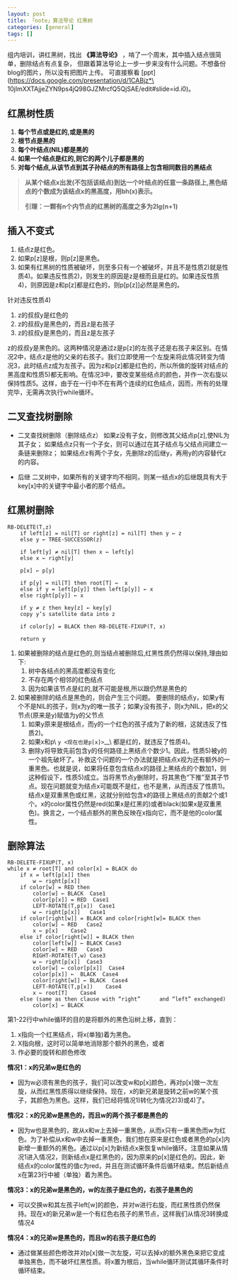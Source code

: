 ```yaml
---
layout: post
title: 「note」算法导论 红黑树
categories: [general]
tags: []
---
```


组内培训，讲红黑树，找出 **《算法导论》**
，啃了一个周末，其中插入结点很简单，删除结点有点复杂，
但跟着算法导论上一步一步来没有什么问题。不想备份blog的图片，所以没有把图片上传。
可直接察看
[ppt](https://docs.google.com/presentation/d/1CABjz*\ 10jImXXTAjjeZYN9ps4jQ98GJZMrcfQ5QjSAE/edit#slide=id.i0)。

## 红黑树性质 ##

1. **每个节点或是红的,或是黑的**
1. **根节点是黑的**
1. **每个叶结点(NIL)都是黑的**
1. **如果一个结点是红的,则它的两个儿子都是黑的**
1. **对每个结点,从该节点到其子孙结点的所有路径上包含相同数目的黑结点**

> **从某个结点x出发(不包括该结点)到达一个叶结点的任意一条路径上,黑色结点的个数成为该结点x的黑高度，用bh(x)表示。**
> 
> **引理：一颗有n个内节点的红黑树的高度之多为2lg(n+1)**

## 插入不变式 ##

1. 结点z是红色。
1. 如果p[z]是根，则p[z]是黑色。
1. 如果有红黑树的性质被破坏，则至多只有一个被破坏，并且不是性质2)就是性质4)。如果违反性质2)，则发生的原因是z是根而且是红的。如果违反性质4)，则原因是z和p[z]都是红色的，则p[p[z]]必然是黑色的。

针对违反性质4)

1. z的叔叔y是红色的
1. z的叔叔y是黑色的，而且z是右孩子
1. z的叔叔y是黑色的，而且z是左孩子

z的叔叔y是黑色的。这两种情况是通过z是p[z]的左孩子还是右孩子来区别。在情况2中，结点z是他的父亲的右孩子。我们立即使用一个左旋来将此情况转变为情况3，此时结点z成为左孩子。因为z和p[z]都是红色的，所以所做的旋转对结点的黑高度和性质5)都无影响。在情况3中，要改变某些结点的颜色，并作一次右旋以保持性质5。这样，由于在一行中不在有两个连续的红色结点，因而，所有的处理完毕，无需再次执行while循环。

## 二叉查找树删除 ##

-  二叉查找树删除（删除结点z） 
   如果z没有子女，则修改其父结点p[z],使NIL为其子女； 
   如果结点z只有一个子女，则可以通过在其子结点与父结点间建立一条链来删除z；
   如果结点z有两个子女，先删除z的后继y，再用y的内容替代z的内容。

-  后继
   二叉树中，如果所有的关键字均不相同，则某一结点x的后继既具有大于key[x]中的关键字中最小者的那个结点。

## 红黑树删除 ##

    RB-DELETE(T,z)
        if left[z] = nil[T] or right[z] = nil[T] then y ← z
        else y ← TREE-SUCCESSOR(z)
        
        if left[y] ≠ nil[T] then x ← left[y]
        else x ← right[y]

        p[x] ← p[y]

        if p[y] = nil[T] then root[T] ←  x
        else if y = left[p[y]] then left[p[y]] ← x
        else right[p[y]] ← x
        
        if y ≠ z then key[z] ← key[y]
        copy y’s satellite data into z

        if color[y] = BLACK then RB-DELETE-FIXUP(T, x)

        return y
        
1. 如果被删除的结点是红色的,则当结点被删除后,红黑性质仍然得以保持,理由如下:
   1. 树中各结点的黑高度都没有变化
   1. 不存在两个相邻的红色结点
   1. 因为如果该节点是红的,就不可能是根,所以跟仍然是黑色的
1. 如果被删除的结点是黑色的，则会产生三个问题。
   要删除的结点y，如果y有个不是NIL的孩子，则x为y的唯一孩子；如果y没有孩子，则x为NIL，把x的父节点(原来是y)赋值为y的父节点
   1. 如果y原来是根结点，而y的一个红色的孩子成为了新的根，这就违反了性质2)。
   1. 如果x和p\ `y <现在也是p[x]>`__\ 都是红的，就违反了性质4)。
   1. 删除y将导致先前包含y的任何路径上黑结点个数少1。因此，性质5)被y的一个祖先破坏了。补救这个问题的一个办法就是把结点x视为还有额外的一重黑色。也就是说，如果将任意包含结点x的路径上黑结点的个数加1，则这种假设下，性质5)成立。当将黑节点y删除时，将其黑色“下推”至其子节点。现在问题就变为结点x可能既不是红，也不是黑，从而违反了性质1)。结点x是双重黑色或红黑，这就分别给包含x的路径上黑结点的贡献2个或1个。x的color属性仍然是red(如果x是红黑的)或者black(如果x是双重黑色)。换言之，一个结点额外的黑色反映在x指向它，而不是他的color属性。

## 删除算法 ##

    RB-DELETE-FIXUP(T, x)
    while x ≠ root[T] and color[x] = BLACK do 
        if x = left[p[x]] then 
            w ← right[p[x]]
        if color[w] = RED then 
            color[w] ← BLACK  Case1
            color[p[x]] = RED  Case1
            LEFT-ROTATE(T,p[x])  Case1
            w ← right[p[x]]   Case1
        if color[right[w]] = BLACK and color[right[w]= BLACK then 
            color[w] ← RED   Case2
            x ← p[x]    Case2
        else if color[right[w]] = BLACK then 
            color[left[w]] ← BLACK Case3
            color[w] ← RED   Case3
            RIGHT-ROTATE(T,w) Case3
            w ← right[p[x]]  Case3
            color[w] ← color[p[x]]  Case4
            color[p[x]] ←  BLACK  Case4
            color[right[w]] ← BLACK  Case4
            LEFT-ROTATE(T,p[x])    Case4
            x ← root[T]    Case4
        else (same as then clause with “right”      and “left” exchanged)
            color[x] ← BLACK

第1-22行中while循环的目的是将额外的黑色沿树上移，直到：

1. x指向一个红黑结点，将x(单独)着为黑色。
1. X指向根，这时可以简单地消除那个额外的黑色，或者
1. 作必要的旋转和颜色修改

**情况1：x的兄弟w是红色的**

-  因为w必须有黑色的孩子，我们可以改变w和p[x]颜色，再对p[x]做一次左旋，从而红黑性质得以继续保持。现在，x的新兄弟是旋转之前w的某个孩子，其颜色为黑色。这样，我们已经将情况1)转化为情况2)3)或4)了。

**情况2：x的兄弟w是黑色的，而且w的两个孩子都是黑色的**

-  因为w也是黑色的，故从x和w上去掉一重黑色，从而x只有一重黑色而w为红色。为了补偿从x和w中去掉一重黑色，我们想在原来是红色或者黑色的p[x]内新增一重额外的黑色。通过以p[x]为新结点x来恢复while循环。注意如果从情况1进入情况2，则新结点x是红黑色的，因为原来的p[x]是红色的。因此，新结点x的color属性的值c为red，并且在测试循环条件后循环结束。然后新结点x在第23行中被（单独）着为黑色。

**情况3：x的兄弟w是黑色的，w的左孩子是红色的，右孩子是黑色的**

-  可以交换w和其左孩子left[w]的颜色，并对w进行右旋，而红黑性质仍然保持。现在x的新兄弟w是一个有红色右孩子的黑节点，这样我们从情况3转换成情况4

**情况4：x的兄弟w是黑色的，而且w的右孩子是红色的**

-  通过做某些颜色修改并对p[x]做一次左旋，可以去掉x的额外黑色来把它变成单独黑色，而不破坏红黑性质。将x置为根后，当while循环测试其循环条件时循环结束。
